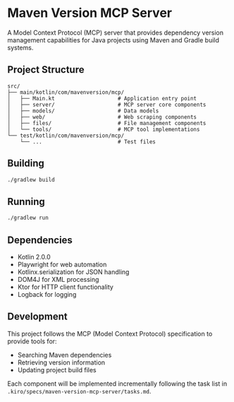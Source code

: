 # Maven Version MCP Server

A Model Context Protocol (MCP) server that provides dependency version management capabilities for Java projects using Maven and Gradle build systems.

## Project Structure

```
src/
├── main/kotlin/com/mavenversion/mcp/
│   ├── Main.kt                    # Application entry point
│   ├── server/                    # MCP server core components
│   ├── models/                    # Data models
│   ├── web/                       # Web scraping components
│   ├── files/                     # File management components
│   └── tools/                     # MCP tool implementations
└── test/kotlin/com/mavenversion/mcp/
    └── ...                        # Test files
```

## Building

```bash
./gradlew build
```

## Running

```bash
./gradlew run
```

## Dependencies

- Kotlin 2.0.0
- Playwright for web automation
- Kotlinx.serialization for JSON handling
- DOM4J for XML processing
- Ktor for HTTP client functionality
- Logback for logging

## Development

This project follows the MCP (Model Context Protocol) specification to provide tools for:

- Searching Maven dependencies
- Retrieving version information
- Updating project build files

Each component will be implemented incrementally following the task list in `.kiro/specs/maven-version-mcp-server/tasks.md`.